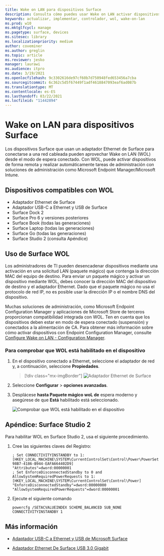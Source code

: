 ```yaml
---
title: Wake on LAN para dispositivos Surface
description: Consulta cómo puedes usar Wake on LAN activar dispositivos de forma remota para realizar tareas de administración automáticamente.
keywords: actualizar, implementar, controlador, wol, wake-on-lan
ms.prod: w10
ms.mktglfcycl: manage
ms.pagetype: surface, devices
ms.sitesec: library
ms.localizationpriority: medium
author: coveminer
ms.author: greglin
ms.topic: article
ms.reviewer: jesko
manager: laurawi
ms.audience: itpro
ms.date: 3/19/2021
ms.openlocfilehash: 9c3302616de97cf60b7d750948fed653456a7cba
ms.sourcegitcommit: 6c362c5d5f67449f1adf4618847093eaf6ad087b
ms.translationtype: MT
ms.contentlocale: es-ES
ms.lasthandoff: 03/22/2021
ms.locfileid: "11442894"
---
```

# <a name="wake-on-lan-for-surface-devices"></a>Wake on LAN para dispositivos Surface

Los dispositivos Surface que usan un adaptador Ethernet de Surface para conectarse a una red cableada pueden aprovechar Wake on LAN (WOL) desde el modo de espera conectado. Con WOL, puede activar dispositivos de forma remota y realizar automáticamente tareas de administración con soluciones de administración como Microsoft Endpoint Manager/Microsoft Intune.

## <a name="wol-supported-devices"></a>Dispositivos compatibles con WOL

- Adaptador Ethernet de Surface
- Adaptador USB-C a Ethernet y USB de Surface
- Surface Dock 2
- Surface Pro 6 y versiones posteriores
- Surface Book (todas las generaciones)
- Surface Laptop (todas las generaciones)
- Surface Go (todas las generaciones)
- Surface Studio 2 (consulta Apéndice)


## <a name="using-surface-wol"></a>Uso de Surface WOL

Los administradores de TI pueden desencadenar dispositivos mediante una activación en una solicitud LAN (paquete mágico) que contenga la dirección MAC del equipo de destino. Para enviar un paquete mágico y activar un dispositivo mediante WOL, debes conocer la dirección MAC del dispositivo de destino y el adaptador Ethernet. Dado que el paquete mágico no usa el protocolo de red IP, no es posible usar la dirección IP o el nombre DNS del dispositivo.

Muchas soluciones de administración, como Microsoft Endpoint Configuration Manager y aplicaciones de Microsoft Store de terceros proporcionan compatibilidad integrada con WOL. Ten en cuenta que los dispositivos deben estar en modo de espera conectado (suspensión) y conectados a la alimentación de CA. Para obtener más información sobre cómo activar dispositivos con Endpoint Configuration Manager, consulte [Configure Wake on LAN - Configuration Manager](https://docs.microsoft.com/mem/configmgr/core/clients/deploy/configure-wake-on-lan).


### <a name="to-check-wol-is-enabled-on-your-device"></a>Para comprobar que WOL está habilitado en el dispositivo

1. En el dispositivo conectado a Ethernet, seleccione el adaptador de red y, a continuación, seleccione **Propiedades**.

   > [!div class="mx-imgBorder"]
   > ![Adaptador Ethernet de Surface](images/surface-ethernet.png)

2. Seleccione **Configurar**  >  **opciones avanzadas**.
3. Desplácese **hasta Paquete mágico woL de** espera moderno y asegúrese de que **Está** habilitado está seleccionado.

     ![Comprobar que WOL está habilitado en el dispositivo](images/ethernet-wol-setting.png)

## <a name="appendix-surface-studio-2"></a>Apéndice: Surface Studio 2

Para habilitar WOL en Surface Studio 2, usa el siguiente procedimiento.

1. Cree las siguientes claves del Registro:

   ```console
   ; Set CONNECTIVITYINSTANDBY to 1:
   [HKEY_LOCAL_MACHINE\SYSTEM\CurrentControlSet\Control\Power\PowerSettings\F15576E8-98B7-4186-B944-EAFA664402D9]
   "Attributes"=dword:00000001
   ; Set EnforceDisconnectedStandby to 0 and AllowSystemRequiredPowerRequests to 1:
   [HKEY_LOCAL_MACHINE\SYSTEM\CurrentControlSet\Control\Power]
   "EnforceDisconnectedStandby"=dword:00000000
   "AllowSystemRequiredPowerRequests"=dword:00000001
   ```

2. Ejecute el siguiente comando

    ```powercfg /SETACVALUEINDEX SCHEME_BALANCED SUB_NONE CONNECTIVITYINSTANDBY 1```


## <a name="learn-more"></a>Más información

- [Adaptador USB-C a Ethernet y USB de Microsoft Surface](https://www.microsoft.com/p/surface-usb-c-to-ethernet-and-usb-adapter/8wt81cglrblp?)

- [Adaptador Ethernet De Surface USB 3.0 Gigabit](https://www.microsoft.com/p/surface-usb-30-gigabit-ethernet-adapter/8xn9fqvzbvq0?)
